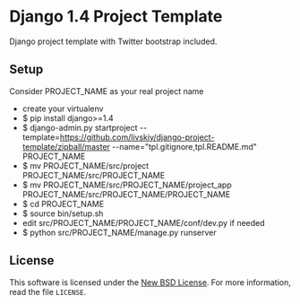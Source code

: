 # Django 1.4 Project Template #

Django project template with Twitter bootstrap included.

## Setup ##

Consider PROJECT_NAME as your real project name

- сreate your virtualenv
- $ pip install django>=1.4
- $ django-admin.py startproject --template=https://github.com/livskiy/django-project-template/zipball/master --name="tpl.gitignore,tpl.README.md" PROJECT_NAME
- $ mv PROJECT_NAME/src/project PROJECT_NAME/src/PROJECT_NAME
- $ mv PROJECT_NAME/src/PROJECT_NAME/project_app PROJECT_NAME/src/PROJECT_NAME/PROJECT_NAME
- $ cd PROJECT_NAME
- $ source bin/setup.sh
- edit src/PROJECT_NAME/PROJECT_NAME/conf/dev.py if needed
- $ python src/PROJECT_NAME/manage.py runserver

## License ##

This software is licensed under the [New BSD License][BSD]. For more
information, read the file ``LICENSE``.

[BSD]: http://opensource.org/licenses/BSD-3-Clause
